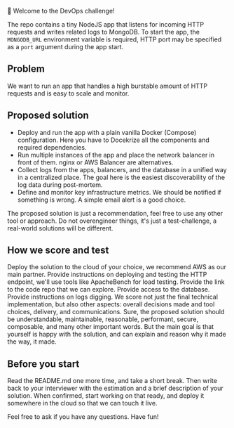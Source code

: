 🎉 Welcome to the DevOps challenge!

The repo contains a tiny NodeJS app that listens for incoming HTTP requests and writes related logs to MongoDB. To start the app, the `MONGODB_URL` environment variable is required, HTTP port may be specified as a `port` argument during the app start. 

## Problem
We want to run an app that handles a high burstable amount of HTTP requests and is easy to scale and monitor.

## Proposed solution
- Deploy and run the app with a plain vanilla Docker (Compose) configuration. Here you have to Docekrize all the components and required dependencies.
- Run multiple instances of the app and place the network balancer in front of them. nginx or AWS Balancer are alternatives.
- Collect logs from the apps, balancers, and the database in a unified way in a centralized place. The goal here is the easiest discoverability of the log data during post-mortem.  
- Define and monitor key infrastructure metrics. We should be notified if something is wrong. A simple email alert is a good choice.  

The proposed solution is just a recommendation, feel free to use any other tool or approach. Do not overengineer things, it's just a test-challenge, a real-world solutions will be different.

## How we score and test
Deploy the solution to the cloud of your choice, we recommend AWS as our main partner. Provide instructions on deploying and testing the HTTP endpoint, we'll use tools like ApacheBench for load testing. Provide the link to the code repo that we can explore. Provide access to the database. Provide instructions on logs digging.
We score not just the final technical implementation, but also other aspects: overall decisions made and tool choices, delivery, and communications.  Sure, the proposed solution should be understandable, maintainable, reasonable, performant, secure, composable, and many other important words. But the main goal is that yourself is happy with the solution, and can explain and reason why it made the way, it made. 


## Before you start
Read the README.md one more time, and take a short break. Then write back to your interviewer with the estimation and a brief description of your solution. When confirmed, start working on that ready, and deploy it somewhere in the cloud so that we can touch it live.

Feel free to ask if you have any questions. Have fun!



